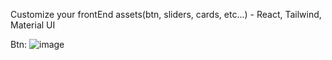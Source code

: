 Customize your frontEnd assets(btn, sliders, cards, etc...) - React, Tailwind, Material UI

Btn:
![image](https://github.com/SuperMoooo/customizeFrontEnd/assets/134961694/3e28f20c-0b70-4337-8111-0f3a30cab67d)

